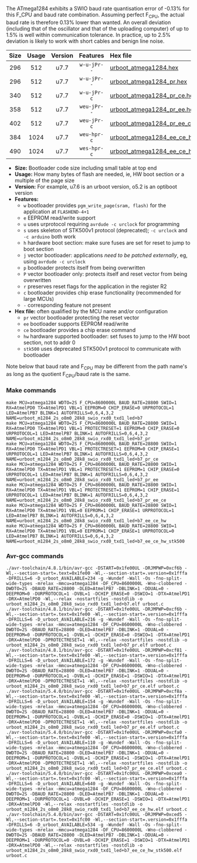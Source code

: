 The ATmega1284 exhibits a SWIO baud rate quantisation error of -0.13% for this F_CPU and baud rate combination. Assuming perfect F<sub>CPU</sub>, the actual baud rate is therefore 0.13% lower than wanted. An overall deviation (including that of the oscillator and that of the uploading computer) of up to 1.5% is well within communication tolerance. In practice, up to 2.5% deviation is likely to work with short cables and benign line noise.

|Size|Usage|Version|Features|Hex file|
|:-:|:-:|:-:|:-:|:--|
|296|512|u7.7|`w-u-jPr--`|[urboot_atmega1284.hex](https://raw.githubusercontent.com/stefanrueger/urboot.hex/main/cores/mightycore/atmega1284/watchdog_2_s/internal_oscillator/8600000_hz/28800_baud/uart0_rxd0_txd1/led%2Bb7/urboot_atmega1284.hex)|
|296|512|u7.7|`w-u-jPr--`|[urboot_atmega1284_pr.hex](https://raw.githubusercontent.com/stefanrueger/urboot.hex/main/cores/mightycore/atmega1284/watchdog_2_s/internal_oscillator/8600000_hz/28800_baud/uart0_rxd0_txd1/led%2Bb7/urboot_atmega1284_pr.hex)|
|340|512|u7.7|`w-u-jPr-c`|[urboot_atmega1284_pr_ce.hex](https://raw.githubusercontent.com/stefanrueger/urboot.hex/main/cores/mightycore/atmega1284/watchdog_2_s/internal_oscillator/8600000_hz/28800_baud/uart0_rxd0_txd1/led%2Bb7/urboot_atmega1284_pr_ce.hex)|
|358|512|u7.7|`weu-jPr--`|[urboot_atmega1284_pr_ee.hex](https://raw.githubusercontent.com/stefanrueger/urboot.hex/main/cores/mightycore/atmega1284/watchdog_2_s/internal_oscillator/8600000_hz/28800_baud/uart0_rxd0_txd1/led%2Bb7/urboot_atmega1284_pr_ee.hex)|
|402|512|u7.7|`weu-jPr-c`|[urboot_atmega1284_pr_ee_ce.hex](https://raw.githubusercontent.com/stefanrueger/urboot.hex/main/cores/mightycore/atmega1284/watchdog_2_s/internal_oscillator/8600000_hz/28800_baud/uart0_rxd0_txd1/led%2Bb7/urboot_atmega1284_pr_ee_ce.hex)|
|384|1024|u7.7|`weu-hpr-c`|[urboot_atmega1284_ee_ce_hw.hex](https://raw.githubusercontent.com/stefanrueger/urboot.hex/main/cores/mightycore/atmega1284/watchdog_2_s/internal_oscillator/8600000_hz/28800_baud/uart0_rxd0_txd1/led%2Bb7/urboot_atmega1284_ee_ce_hw.hex)|
|490|1024|u7.7|`wes-hpr-c`|[urboot_atmega1284_ee_ce_hw_stk500.hex](https://raw.githubusercontent.com/stefanrueger/urboot.hex/main/cores/mightycore/atmega1284/watchdog_2_s/internal_oscillator/8600000_hz/28800_baud/uart0_rxd0_txd1/led%2Bb7/urboot_atmega1284_ee_ce_hw_stk500.hex)|

- **Size:** Bootloader code size including small table at top end
- **Usage:** How many bytes of flash are needed, ie, HW boot section or a multiple of the page size
- **Version:** For example, u7.6 is an urboot version, o5.2 is an optiboot version
- **Features:**
  + `w` bootloader provides `pgm_write_page(sram, flash)` for the application at `FLASHEND-4+1`
  + `e` EEPROM read/write support
  + `u` uses urprotocol requiring `avrdude -c urclock` for programming
  + `s` uses skeleton of STK500v1 protocol (deprecated); `-c urclock` and `-c arduino` both work
  + `h` hardware boot section: make sure fuses are set for reset to jump to boot section
  + `j` vector bootloader: applications *need to be patched externally*, eg, using `avrdude -c urclock`
  + `p` bootloader protects itself from being overwritten
  + `P` vector bootloader only: protects itself and reset vector from being overwritten
  + `r` preserves reset flags for the application in the register R2
  + `c` bootloader provides chip erase functionality (recommended for large MCUs)
  + `-` corresponding feature not present
- **Hex file:** often qualified by the MCU name and/or configuration
  + `pr` vector bootloader protecting the reset vector
  + `ee` bootloader supports EEPROM read/write
  + `ce` bootloader provides a chip erase command
  + `hw` hardware supported bootloader: set fuses to jump to the HW boot section, not to addr 0
  + `stk500` uses deprecated STK500v1 protocol to communicate with bootloader


Note below that baud rate and F<sub>CPU</sub> may be different from the path name's as long as the quotient F<sub>CPU</sub>/baud rate is the same.

### Make commands
```
make MCU=atmega1284 WDTO=2S F_CPU=8600000L BAUD_RATE=28800 SWIO=1 RX=AtmelPD0 TX=AtmelPD1 VBL=1 EEPROM=0 CHIP_ERASE=0 URPROTOCOL=1 LED=AtmelPB7 BLINK=1 AUTOFRILLS=0,6,4,3,2 NAME=urboot_m1284_2s_o8m0_28k8_swio_rxd0_txd1_led+b7
make MCU=atmega1284 WDTO=2S F_CPU=8600000L BAUD_RATE=28800 SWIO=1 RX=AtmelPD0 TX=AtmelPD1 VBL=1 PROTECTRESET=1 EEPROM=0 CHIP_ERASE=0 URPROTOCOL=1 LED=AtmelPB7 BLINK=1 AUTOFRILLS=0,6,4,3,2 NAME=urboot_m1284_2s_o8m0_28k8_swio_rxd0_txd1_led+b7_pr
make MCU=atmega1284 WDTO=2S F_CPU=8600000L BAUD_RATE=28800 SWIO=1 RX=AtmelPD0 TX=AtmelPD1 VBL=1 PROTECTRESET=1 EEPROM=0 CHIP_ERASE=1 URPROTOCOL=1 LED=AtmelPB7 BLINK=1 AUTOFRILLS=0,6,4,3,2 NAME=urboot_m1284_2s_o8m0_28k8_swio_rxd0_txd1_led+b7_pr_ce
make MCU=atmega1284 WDTO=2S F_CPU=8600000L BAUD_RATE=28800 SWIO=1 RX=AtmelPD0 TX=AtmelPD1 VBL=1 PROTECTRESET=1 EEPROM=1 CHIP_ERASE=0 URPROTOCOL=1 LED=AtmelPB7 BLINK=1 AUTOFRILLS=0,6,4,3,2 NAME=urboot_m1284_2s_o8m0_28k8_swio_rxd0_txd1_led+b7_pr_ee
make MCU=atmega1284 WDTO=2S F_CPU=8600000L BAUD_RATE=28800 SWIO=1 RX=AtmelPD0 TX=AtmelPD1 VBL=1 PROTECTRESET=1 EEPROM=1 CHIP_ERASE=1 URPROTOCOL=1 LED=AtmelPB7 BLINK=1 AUTOFRILLS=0,6,4,3,2 NAME=urboot_m1284_2s_o8m0_28k8_swio_rxd0_txd1_led+b7_pr_ee_ce
make MCU=atmega1284 WDTO=2S F_CPU=8600000L BAUD_RATE=28800 SWIO=1 RX=AtmelPD0 TX=AtmelPD1 VBL=0 EEPROM=1 CHIP_ERASE=1 URPROTOCOL=1 LED=AtmelPB7 BLINK=1 AUTOFRILLS=0,6,4,3,2 NAME=urboot_m1284_2s_o8m0_28k8_swio_rxd0_txd1_led+b7_ee_ce_hw
make MCU=atmega1284 WDTO=2S F_CPU=8600000L BAUD_RATE=28800 SWIO=1 RX=AtmelPD0 TX=AtmelPD1 VBL=0 EEPROM=1 CHIP_ERASE=1 URPROTOCOL=0 LED=AtmelPB7 BLINK=1 AUTOFRILLS=0,6,4,3,2 NAME=urboot_m1284_2s_o8m0_28k8_swio_rxd0_txd1_led+b7_ee_ce_hw_stk500
```

### Avr-gcc commands
```
./avr-toolchain/4.8.1/bin/avr-gcc -DSTART=0x1fe00UL -DRJMPWP=0xcf6b -Wl,--section-start=.text=0x1fe00 -Wl,--section-start=.version=0x1fffa -DFRILLS=6 -D_urboot_AVAILABLE=234 -g -Wundef -Wall -Os -fno-split-wide-types -mrelax -mmcu=atmega1284 -DF_CPU=8600000L -Wno-clobbered -DWDTO=2S -DBAUD_RATE=28800 -DLED=AtmelPB7 -DBLINK=1 -DDUAL=0 -DEEPROM=0 -DURPROTOCOL=1 -DVBL=1 -DCHIP_ERASE=0 -DSWIO=1 -DTX=AtmelPD1 -DRX=AtmelPD0 -Wl,--relax -nostartfiles -nostdlib -o urboot_m1284_2s_o8m0_28k8_swio_rxd0_txd1_led+b7.elf urboot.c
./avr-toolchain/4.8.1/bin/avr-gcc -DSTART=0x1fe00UL -DRJMPWP=0xcf6b -Wl,--section-start=.text=0x1fe00 -Wl,--section-start=.version=0x1fffa -DFRILLS=6 -D_urboot_AVAILABLE=216 -g -Wundef -Wall -Os -fno-split-wide-types -mrelax -mmcu=atmega1284 -DF_CPU=8600000L -Wno-clobbered -DWDTO=2S -DBAUD_RATE=28800 -DLED=AtmelPB7 -DBLINK=1 -DDUAL=0 -DEEPROM=0 -DURPROTOCOL=1 -DVBL=1 -DCHIP_ERASE=0 -DSWIO=1 -DTX=AtmelPD1 -DRX=AtmelPD0 -DPROTECTRESET=1 -Wl,--relax -nostartfiles -nostdlib -o urboot_m1284_2s_o8m0_28k8_swio_rxd0_txd1_led+b7_pr.elf urboot.c
./avr-toolchain/4.8.1/bin/avr-gcc -DSTART=0x1fe00UL -DRJMPWP=0xcf81 -Wl,--section-start=.text=0x1fe00 -Wl,--section-start=.version=0x1fffa -DFRILLS=6 -D_urboot_AVAILABLE=172 -g -Wundef -Wall -Os -fno-split-wide-types -mrelax -mmcu=atmega1284 -DF_CPU=8600000L -Wno-clobbered -DWDTO=2S -DBAUD_RATE=28800 -DLED=AtmelPB7 -DBLINK=1 -DDUAL=0 -DEEPROM=0 -DURPROTOCOL=1 -DVBL=1 -DCHIP_ERASE=1 -DSWIO=1 -DTX=AtmelPD1 -DRX=AtmelPD0 -DPROTECTRESET=1 -Wl,--relax -nostartfiles -nostdlib -o urboot_m1284_2s_o8m0_28k8_swio_rxd0_txd1_led+b7_pr_ce.elf urboot.c
./avr-toolchain/5.4.0/bin/avr-gcc -DSTART=0x1fe00UL -DRJMPWP=0xcf8a -Wl,--section-start=.text=0x1fe00 -Wl,--section-start=.version=0x1fffa -DFRILLS=6 -D_urboot_AVAILABLE=154 -g -Wundef -Wall -Os -fno-split-wide-types -mrelax -mmcu=atmega1284 -DF_CPU=8600000L -Wno-clobbered -DWDTO=2S -DBAUD_RATE=28800 -DLED=AtmelPB7 -DBLINK=1 -DDUAL=0 -DEEPROM=1 -DURPROTOCOL=1 -DVBL=1 -DCHIP_ERASE=0 -DSWIO=1 -DTX=AtmelPD1 -DRX=AtmelPD0 -DPROTECTRESET=1 -Wl,--relax -nostartfiles -nostdlib -o urboot_m1284_2s_o8m0_28k8_swio_rxd0_txd1_led+b7_pr_ee.elf urboot.c
./avr-toolchain/5.4.0/bin/avr-gcc -DSTART=0x1fe00UL -DRJMPWP=0xcfa0 -Wl,--section-start=.text=0x1fe00 -Wl,--section-start=.version=0x1fffa -DFRILLS=6 -D_urboot_AVAILABLE=110 -g -Wundef -Wall -Os -fno-split-wide-types -mrelax -mmcu=atmega1284 -DF_CPU=8600000L -Wno-clobbered -DWDTO=2S -DBAUD_RATE=28800 -DLED=AtmelPB7 -DBLINK=1 -DDUAL=0 -DEEPROM=1 -DURPROTOCOL=1 -DVBL=1 -DCHIP_ERASE=1 -DSWIO=1 -DTX=AtmelPD1 -DRX=AtmelPD0 -DPROTECTRESET=1 -Wl,--relax -nostartfiles -nostdlib -o urboot_m1284_2s_o8m0_28k8_swio_rxd0_txd1_led+b7_pr_ee_ce.elf urboot.c
./avr-toolchain/5.4.0/bin/avr-gcc -DSTART=0x1fc00UL -DRJMPWP=0xcea0 -Wl,--section-start=.text=0x1fc00 -Wl,--section-start=.version=0x1fffa -DFRILLS=6 -D_urboot_AVAILABLE=640 -g -Wundef -Wall -Os -fno-split-wide-types -mrelax -mmcu=atmega1284 -DF_CPU=8600000L -Wno-clobbered -DWDTO=2S -DBAUD_RATE=28800 -DLED=AtmelPB7 -DBLINK=1 -DDUAL=0 -DEEPROM=1 -DURPROTOCOL=1 -DVBL=0 -DCHIP_ERASE=1 -DSWIO=1 -DTX=AtmelPD1 -DRX=AtmelPD0 -Wl,--relax -nostartfiles -nostdlib -o urboot_m1284_2s_o8m0_28k8_swio_rxd0_txd1_led+b7_ee_ce_hw.elf urboot.c
./avr-toolchain/5.4.0/bin/avr-gcc -DSTART=0x1fc00UL -DRJMPWP=0xced5 -Wl,--section-start=.text=0x1fc00 -Wl,--section-start=.version=0x1fffa -DFRILLS=6 -D_urboot_AVAILABLE=534 -g -Wundef -Wall -Os -fno-split-wide-types -mrelax -mmcu=atmega1284 -DF_CPU=8600000L -Wno-clobbered -DWDTO=2S -DBAUD_RATE=28800 -DLED=AtmelPB7 -DBLINK=1 -DDUAL=0 -DEEPROM=1 -DURPROTOCOL=0 -DVBL=0 -DCHIP_ERASE=1 -DSWIO=1 -DTX=AtmelPD1 -DRX=AtmelPD0 -Wl,--relax -nostartfiles -nostdlib -o urboot_m1284_2s_o8m0_28k8_swio_rxd0_txd1_led+b7_ee_ce_hw_stk500.elf urboot.c
```

